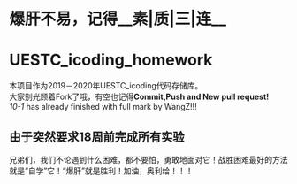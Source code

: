 # 爆肝不易，记得__素|质|三|连__
# UESTC_icoding_homework
本项目作为2019－2020年UESTC_icoding代码存储库。  
大家别光顾着Fork了哦，有空也记得**Commit,Push and New pull request!**  
*10-1* has already finished with full mark by WangZ!!!  
## 由于突然要求18周前完成所有实验  
兄弟们，我们不论遇到什么困难，都不要怕，勇敢地面对它！战胜困难最好的方法就是“自学”它！“爆肝”就是胜利！加油，奥利给！！！
